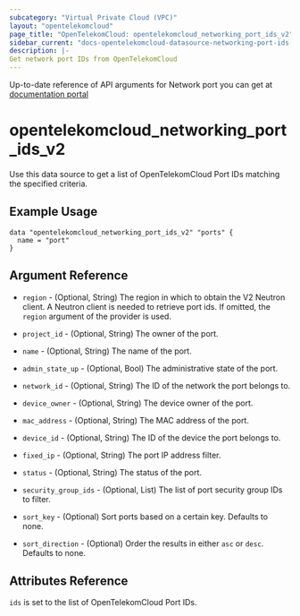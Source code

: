 ```yaml
---
subcategory: "Virtual Private Cloud (VPC)"
layout: "opentelekomcloud"
page_title: "OpenTelekomCloud: opentelekomcloud_networking_port_ids_v2"
sidebar_current: "docs-opentelekomcloud-datasource-networking-port-ids-v2"
description: |-
Get network port IDs from OpenTelekomCloud
---
```


Up-to-date reference of API arguments for Network port you can get at
[documentation portal](https://docs.otc.t-systems.com/virtual-private-cloud/api-ref/native_openstack_neutron_apis_v2.0/port/querying_ports.html#vpc-port02-0001)

# opentelekomcloud_networking_port_ids_v2

Use this data source to get a list of OpenTelekomCloud Port IDs matching the
specified criteria.

## Example Usage

```hcl
data "opentelekomcloud_networking_port_ids_v2" "ports" {
  name = "port"
}
```

## Argument Reference

* `region` - (Optional, String) The region in which to obtain the V2 Neutron client.
  A Neutron client is needed to retrieve port ids. If omitted, the
  `region` argument of the provider is used.

* `project_id` - (Optional, String) The owner of the port.

* `name` - (Optional, String) The name of the port.

* `admin_state_up` - (Optional, Bool) The administrative state of the port.

* `network_id` - (Optional, String) The ID of the network the port belongs to.

* `device_owner` - (Optional, String) The device owner of the port.

* `mac_address` - (Optional, String) The MAC address of the port.

* `device_id` - (Optional, String) The ID of the device the port belongs to.

* `fixed_ip` - (Optional, String) The port IP address filter.

* `status` - (Optional, String) The status of the port.

* `security_group_ids` - (Optional, List) The list of port security group IDs to filter.

* `sort_key` - (Optional) Sort ports based on a certain key. Defaults to none.

* `sort_direction` - (Optional) Order the results in either `asc` or `desc`.
  Defaults to none.

## Attributes Reference

`ids` is set to the list of OpenTelekomCloud Port IDs.

